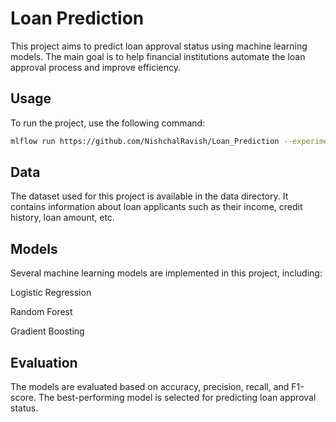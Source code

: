 # Loan Prediction

This project aims to predict loan approval status using machine learning models. The main goal is to help financial institutions automate the loan approval process and improve efficiency.

## Usage
To run the project, use the following command:

```bash
mlflow run https://github.com/NishchalRavish/Loan_Prediction --experiment-name Loan_prediction
```
## Data
The dataset used for this project is available in the data directory. It contains information about loan applicants such as their income, credit history, loan amount, etc.

## Models
Several machine learning models are implemented in this project, including:

Logistic Regression

Random Forest

Gradient Boosting

## Evaluation
The models are evaluated based on accuracy, precision, recall, and F1-score. The best-performing model is selected for predicting loan approval status.
